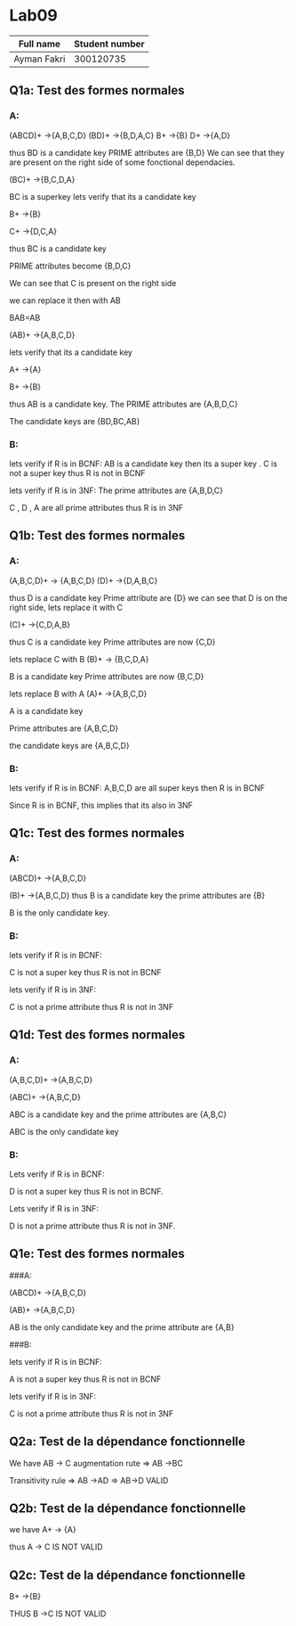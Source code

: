 # Lab09

|Full name|Student number|
|----|----|
|Ayman Fakri|300120735|

## Q1a: Test des formes normales

### A:

(ABCD)+ ->{A,B,C,D}
(BD)+ ->{B,D,A,C}
B+ ->{B}
D+ ->{A,D}

thus BD is a candidate key
PRIME attributes are {B,D}
We can see that they are present on the right side of some fonctional dependacies.

(BC)+ ->{B,C,D,A}

BC is a superkey lets verify that its a candidate key


B+ ->{B}

C+ ->{D,C,A}

thus BC is a candidate key

PRIME attributes become {B,D,C}

We can see that C is present on the right side 

we can replace it then with AB

BAB=AB

(AB)+ ->{A,B,C,D}

lets verify that its a candidate key

A+ ->{A}

B+ ->{B}

thus AB is a candidate key. The PRIME attributes are {A,B,D,C}

The candidate keys are {BD,BC,AB}

### B:

lets verify if R is in BCNF:
AB is a candidate key then its a super key .
C is not a super key thus R is not in BCNF

lets verify if R is in 3NF:
The prime attributes are {A,B,D,C}

C , D , A are all prime attributes thus R is in 3NF

## Q1b: Test des formes normales

### A:

(A,B,C,D)+ -> {A,B,C,D}
(D)+ ->{D,A,B,C}

thus D is a candidate key 
Prime attribute are {D}
we can see that D is on the right side, lets replace it with C

(C)+ ->{C,D,A,B} 

thus C is a candidate key
Prime attributes are now {C,D}

lets replace C with B
(B)+ -> {B,C,D,A}

B is a candidate key
Prime attributes are now {B,C,D}

lets replace B with A
(A)+ ->{A,B,C,D}

A is a candidate key

Prime attributes are {A,B,C,D}

the candidate keys are {A,B,C,D}


### B:

lets verify if R is in BCNF:
A,B,C,D are all super keys then R is in BCNF

Since R is in BCNF, this implies that its also in 3NF

## Q1c: Test des formes normales

### A:

(ABCD)+ ->{A,B,C,D}

(B)+ ->{A,B,C,D}
thus B is a candidate key
the prime attributes are {B}

B is the only candidate key.

### B:

lets verify if R is in BCNF:

C is not a super key thus R is not in BCNF

lets verify if R is in 3NF:

C is not a prime attribute thus R is not in 3NF

## Q1d: Test des formes normales

### A:

(A,B,C,D)+ ->{A,B,C,D}

(ABC)+ ->{A,B,C,D}

ABC is a candidate key and the prime attributes are {A,B,C}

ABC is the only candidate key

### B: 

Lets verify if R is in BCNF:

D is not a super key thus R is not in BCNF.

Lets verify if R is in 3NF:

D is not a prime attribute thus R is not in 3NF.

## Q1e: Test des formes normales

###A:

(ABCD)+ ->{A,B,C,D}

(AB)+ ->{A,B,C,D}

AB is the only candidate key and the prime attribute are {A,B}

###B:

lets verify if R is in BCNF:

A is not a super key thus R is not in BCNF

lets verify if R is in 3NF:

C is not a prime attribute thus R is not in 3NF

## Q2a: Test de la dépendance fonctionnelle

We have AB -> C augmentation rute => AB ->BC

Transitivity rule => AB ->AD => AB->D VALID

## Q2b: Test de la dépendance fonctionnelle

we have A+ -> {A}

thus A -> C IS NOT VALID

## Q2c: Test de la dépendance fonctionnelle

B+ ->{B}

THUS B ->C IS NOT VALID








